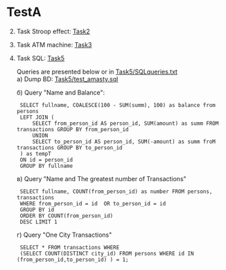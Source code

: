 # TestA
2. Task Stroop effect: [Task2](Task2)<br>

3. Task ATM machine: [Task3](Task3)<br>

5. Task SQL: [Task5](Task5)<br>
   
   Queries are presented below or in [Task5/SQLqueries.txt](Task5/SQLqueries.txt)<br>
    a) Dump BD: [Task5/test_amasty.sql](Task5/test_amasty.sql)  <br>

    б) Query "Name and Balance":

        SELECT fullname, COALESCE(100 - SUM(summ), 100) as balance from persons
        LEFT JOIN (
            SELECT from_person_id AS person_id, SUM(amount) as summ FROM transactions GROUP BY from_person_id
            UNION
            SELECT to_person_id AS person_id, SUM(-amount) as summ froM transactions GROUP BY to_person_id
        ) as tempT
        ON id = person_id
        GROUP BY fullname

    в) Query "Name and The greatest number of Transactions"

        SELECT fullname, COUNT(from_person_id) as number FROM persons, transactions 
        WHERE from_person_id = id  OR to_person_id = id 
        GROUP BY id 
        ORDER BY COUNT(from_person_id)
        DESC LIMIT 1

    г) Query "One City Transactions"

        SELECT * FROM transactions WHERE
        (SELECT COUNT(DISTINCT city_id) FROM persons WHERE id IN (from_person_id,to_person_id) ) = 1;

